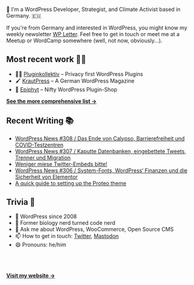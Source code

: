 👋 I'm a WordPress Developer, Strategist, and Climate Activist based in Germany. 🇪🇺

If you're from Germany and interested in WordPress, you might know my weekly newsletter [WP Letter](https://wpletter.de/). Feel free to get in touch or meet me at a Meetup or WordCamp somewhere (well, not now, obviously...).


## Most recent work 👷‍♂️

- 👨‍💻 [Pluginkollektiv](https://github.com/pluginkollektiv) – Privacy first WordPress Plugins
- 🖌️ [KrautPress](https://krautpress.de) – A German WordPress Magazine
- 🌱 [Epiphyt](https://epiph.yt) – Nifty WordPress Plugin-Shop

**[See the more comprehensive list &rarr;](https://simonkraft.com/what-i-do)**


## Recent Writing 📚

<!-- BLOG-POST-LIST:START -->
- [WordPress News #308 / Das Ende von Calypso, Barrierefreiheit und COVID-Testzentren](https://feed.wpletter.de/link/14399/14406995/308)
- [WordPress News #307 / Kaputte Datenbanken, eingebettete Tweets, Trenner und Migration](https://feed.wpletter.de/link/14399/14382290/307)
- [Weniger miese Twitter-Embeds bitte!](https://simon.blog/2021/miese-twitter-embeds/)
- [WordPress News #306 / System-Fonts, WordPress‘ Finanzen und die Sicherheit von Elementor](https://feed.wpletter.de/link/14399/14366941/306)
- [A quick guide to setting up the Proteo theme](https://yithemes.com/blog/yit-news/quick-guide-to-setting-up-the-proteo-theme/)
<!-- BLOG-POST-LIST:END -->


## Trivia 🤪

- 👴 WordPress since 2008
- 🌱 Former biology nerd turned code nerd
- 💬 Ask me about WordPress, WooCommerce, Open Source CMS
- 📫 How to get in touch: [Twitter](https://twitter.com/krafit), [Mastodon](https://dewp.space/@simon)
- 😄 Pronouns: he/him

<br/><br/><br/>
**[Visit my website &rarr;](https://simonkraft.com)**